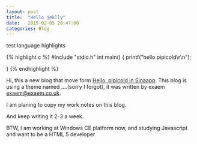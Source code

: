 ```yaml
---
layout: post
title:  "Hello jeklly"
date:   2015-02-05 20:47:00 
categories: Blog
---
```


test language highlights

{% highlight c %}
#include "stdio.h"
int main()
{
	printf("hello pipicold\r\n");


}
{% endhighlight %}


Hi, this a new blog that move form [Hello, pipicold in Sinaapp](http://pipicoldblog.sinaapp.com). This blog is using a theme named ....(sorry I forgot), it was written by exaem <exaem@exaem.co.uk>.

I am planing to copy my work notes on this blog. 

And keep writing it 2-3 a week.

BTW, I am working at Windows CE platform now, and studying Javascript and want to be a HTML 5 developer 
